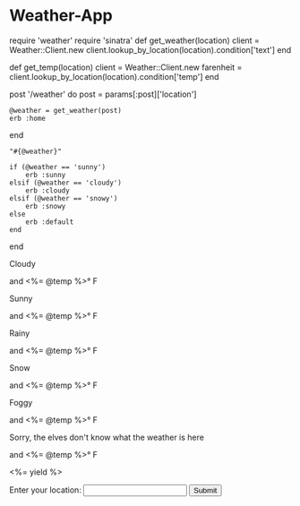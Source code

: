 Weather-App
===========
require 'weather'
require 'sinatra'
def get_weather(location)
	client = Weather::Client.new
	client.lookup_by_location(location).condition['text']
end

def get_temp(location)
	client = Weather::Client.new
	farenheit = client.lookup_by_location(location).condition['temp']
end
 
post '/weather' do
    post = params[:post]['location']

    @weather = get_weather(post)
	erb :home
end


    "#{@weather}"
    
    if (@weather == 'sunny')
        erb :sunny
    elsif (@weather == 'cloudy')
        erb :cloudy
    elsif (@weather == 'snowy')
        erb :snowy
    else
        erb :default
    end
end

<html>
<head>
<meta charset = "utf-8">
<title>Weather or Not</title>
<link href='http://fonts.googleapis.com/css?family=Vollkorn' rel='stylesheet' type='text/css'>
</head>
<body>

<body id = "cloudy"
<h1>Cloudy
<p> and <%= @temp %>&deg; F</p>
</h1>

<body id = "sunny"
<h1>Sunny
<p> and <%= @temp %>&deg; F</p>
</h1>

<body id = "rainy"
<h1>Rainy
<p> and <%= @temp %>&deg; F</p>
</h1>

<body id = "snowy"
<h1>Snow
<p> and <%= @temp %>&deg; F</p>
</h1>

<body id = "fog"
<h1>Foggy
<p> and <%= @temp %>&deg; F</p>
</h1>

<body id = "default"
<h1>Sorry, the elves don't know what the weather is here
<p> and <%= @temp %>&deg; F</p>
</h1>



<%= yield %>
</head>
</body>
<form method="post" action="/weather">
	Enter your location: <input type="text" name="post[location]" />
	<input type="submit" name="Search" />
</form>
